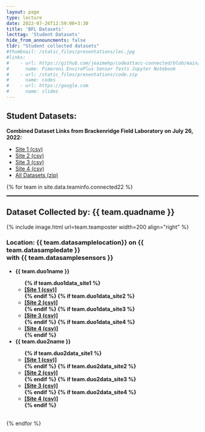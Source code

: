 ```yaml
---
layout: page
type: lecture
date: 2022-07-26T12:59:00+3:30
title: 'BFL Datasets'
lecttag: 'Student Datasets'
hide_from_announcments: false
tldr: "Student collected datasets"
#thumbnail: /static_files/presentations/lec.jpg
#links: 
#    - url: https://github.com/jeaimehp/codeattacc-connected/blob/main/Notebook/EnviroPlus-test-example.ipynb
#      name: Pimoroni EnviroPlus Sensor Tests Jupyter Notebook
#    - url: /static_files/presentations/code.zip
#      name: codes
#    - url: https://google.com
#      name: slides
---
```

## Student Datasets:

**Combined Dataset Links from Brackenridge Field Laboratory on July 26, 2022:**
- [Site 1 (csv)](https://github.com/jeaimehp/codeattacc-connected/blob/main/static_files/group_datasets/connected22/site-1_all.csv)
- [Site 2 (csv)](https://github.com/jeaimehp/codeattacc-connected/blob/main/static_files/group_datasets/connected22/site-2_all.csv)
- [Site 3 (csv)](https://github.com/jeaimehp/codeattacc-connected/blob/main/static_files/group_datasets/connected22/site-3_all.csv)
- [Site 4 (csv)](https://github.com/jeaimehp/codeattacc-connected/blob/main/static_files/group_datasets/connected22/site-4_all.csv)
- [All Datasets (zip)](https://github.com/jeaimehp/codeattacc-connected/blob/main/static_files/group_datasets/connected22/all-site-datasets.zip)


{% for team in site.data.teaminfo.connected22 %}
<div style="border-top: 2px solid black;">
<h2>Dataset Collected by: {{ team.quadname }}</h2>
{% include image.html url=team.teamposter width=200 align="right" %}
<h3>Location: {{ team.datasamplelocation}} on {{ team.datasampledate }} <br> with {{ team.datasamplesensors }}</h3>




<ul style="font-weight: bold;">
  <li> {{ team.duo1name }} </li>
    <ul>
    {% if team.duo1data_site1 %}
      <li><a href="https://github.com/jeaimehp/codeattacc-connected/blob/main{{ team.duo1data_site1 }}">[Site 1 (csv)]</a></li>
    {% endif %}
    {% if team.duo1data_site2 %}
     <li><a href="https://github.com/jeaimehp/codeattacc-connected/blob/main{{ team.duo1data_site2 }}">[Site 2 (csv)]</a> </li>
    {% endif %}
    {% if team.duo1data_site3 %}
      <li><a href="https://github.com/jeaimehp/codeattacc-connected/blob/main{{ team.duo1data_site3 }}">[Site 3 (csv)]</a> </li>
    {% endif %}
    {% if team.duo1data_site4 %}
      <li><a href="https://github.com/jeaimehp/codeattacc-connected/blob/main{{ team.duo1data_site4 }}">[Site 4 (csv)]</a> </li>
    {% endif %}
    </ul>
  <li> {{ team.duo2name }} </li>
    <ul>
    {% if team.duo2data_site1 %}
      <li><a href="https://github.com/jeaimehp/codeattacc-connected/blob/main{{ team.duo2data_site1 }}">[Site 1 (csv)]</a> </li>
    {% endif %}
    {% if team.duo2data_site2 %}
     <li><a href="https://github.com/jeaimehp/codeattacc-connected/blob/main{{ team.duo2data_site2 }}">[Site 2 (csv)]</a> </li>
    {% endif %}
    {% if team.duo2data_site3 %}
      <li><a href="https://github.com/jeaimehp/codeattacc-connected/blob/main{{ team.duo2data_site3 }}">[Site 3 (csv)]</a> </li>
    {% endif %}
    {% if team.duo2data_site4 %}
     <li><a href="https://github.com/jeaimehp/codeattacc-connected/blob/main{{ team.duo2data_site4 }}">[Site 4 (csv)]</a> </li>
    {% endif %}
    </ul>
</ul>
<br>
</div>
{% endfor %}




